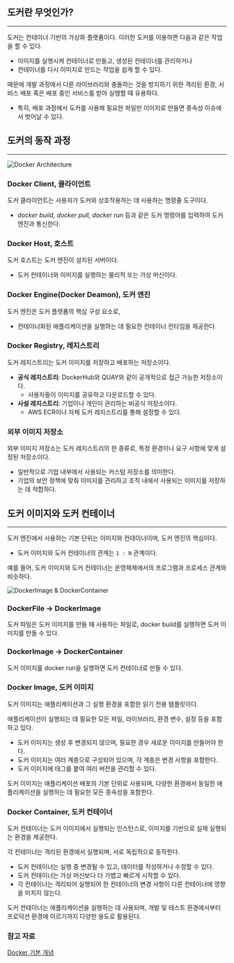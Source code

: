 ## 도커란 무엇인가?

---

도커는 컨테이너 기반의 가상화 플랫폼이다. 이러한 도커를 이용하면 다음과 같은 작업을 할 수 있다.

- 이미지를 실행시켜 컨테이너로 만들고, 생성된 컨테이너를 관리하거나
- 컨테이너를 다시 이미지로 만드는 작업을 쉽게 할 수 있다.

때문에 개발 과정에서 다른 라이브러리와 충돌하는 것을 방지하기 위한 격리된 환경, 서비스 배포 혹은 배포 중인 서비스를 받아 실행할 때 유용하다.

- 특히, 배포 과정에서 도커를 사용해 필요한 파일만 이미지로 만들면 종속성 이슈에서 벗어날 수 있다.

## 도커의 동작 과정

---

![Docker Architecture](/image_files/Docker%20&%20Docker-Compose/docker-architecture.png)

### Docker Client, 클라이언트

도커 클라이언트는 사용자가 도커와 상호작용하는 데 사용하는 명령줄 도구이다.

- *docker build, docker pull, docker run* 등과 같은 도커 명령어를 입력하여 도커 엔진과 통신한다.

### Docker Host, 호스트

도커 호스트는 도커 엔진이 설치된 서버이다.

- 도커 컨테이너와 이미지를 실행하는 물리적 또는 가상 머신이다.

### Docker Engine(Docker Deamon), 도커 엔진

도커 엔진은 도커 플랫폼의 핵심 구성 요소로,

- 컨테이너화된 애플리케이션을 실행하는 데 필요한 컨테이너 런타임을 제공한다.

### Docker Registry, 레지스트리

도커 레지스트리는 도커 이미지를 저장하고 배포하는 저장소이다.

- **공식 레지스트리**: DockerHub와 QUAY와 같이 공개적으로 접근 가능한 저장소이다.
    - 사용자들이 이미지를 공유하고 다운로드할 수 있다.
- **사설 레지스트리**: 기업이나 개인이 관리하는 비공식 저장소이다.
    - AWS ECR이나 자체 도커 레지스트리를 통해 설정할 수 있다.

### 외부 이미지 저장소

외부 이미지 저장소는 도커 레지스트리의 한 종류로, 특정 환경이나 요구 사항에 맞게 설정된 저장소이다.

- 일반적으로 기업 내부에서 사용되는 커스텀 저장소를 의미한다.
- 기업의 보안 정책에 맞춰 이미지를 관리하고 조직 내에서 사용되는 이미지를 저장하는 데 적합하다.

## 도커 이미지와 도커 컨테이너

---

도커 엔진에서 사용하는 기본 단위는 이미지와 컨테이너이며, 도커 엔진의 핵심이다.

- 도커 이미지와 도커 컨테이너의 관계는 `1 : N` 관계이다.

예를 들어, 도커 이미지와 도커 컨테이너는 운영체제에서의 프로그램과 프로세스 관계와 비슷하다.

![DockerImage & DockerContainer](/image_files/Docker%20&%20Docker-Compose/docker-image&docker-container.png)

### DockerFile → DockerImage

도커 파일은 도커 이미지를 만들 때 사용하는 파일로, docker build를 실행하면 도커 이미지를 만들 수 있다.

### DockerImage → DockerContainer

도커 이미지를 docker run을 실행하면 도커 컨테이너로 만들 수 있다.

### Docker Image, 도커 이미지

도커 이미지는 애플리케이션과 그 실행 환경을 포함한 읽기 전용 템플릿이다.

애플리케이션이 실행되는 데 필요한 모든 파일, 라이브러리, 환경 변수, 설정 등을 포함하고 있다.

- 도커 이미지는 생성 후 변경되지 않으며, 필요한 경우 새로운 이미지를 만들어야 한다.
- 도커 이미지는 여러 계층으로 구성되어 있으며, 각 계층은 변경 사항을 포함한다.
- 도커 이미지에 태그를 붙여 여러 버전을 관리할 수 있다.

도커 이미지는 애플리케이션 배포의 기본 단위로 사용되며, 다양한 환경에서 동일한 애플리케이션을 실행하는 데 필요한 모든 종속성을 포함한다.

### Docker Container, 도커 컨테이너

도커 컨테이너는 도커 이미지에서 실행되는 인스턴스로, 이미지를 기반으로 실제 실행되는 환경을 제공한다.

각 컨테이너는 격리된 환경에서 실행되며, 서로 독립적으로 동작한다.

- 도커 컨테이너는 실행 중 변경될 수 있고, 데이터를 작성하거나 수정할 수 있다.
- 도커 컨테이너는 가상 머신보다 더 가볍고 빠르게 시작할 수 있다.
- 각 컨테이너는 격리되어 실행되어 한 컨테이너의 변경 사항이 다른 컨테이너에 영향을 미치지 않는다.

도커 컨테이너는 애플리케이션을 실행하는 데 사용되며, 개발 및 테스트 환경에서부터 프로덕션 환경에 이르기까지 다양한 용도로 활용된다.

### 참고 자료
[Docker 기본 개념](https://velog.io/@rivkode/Docker-%EB%9E%80)
